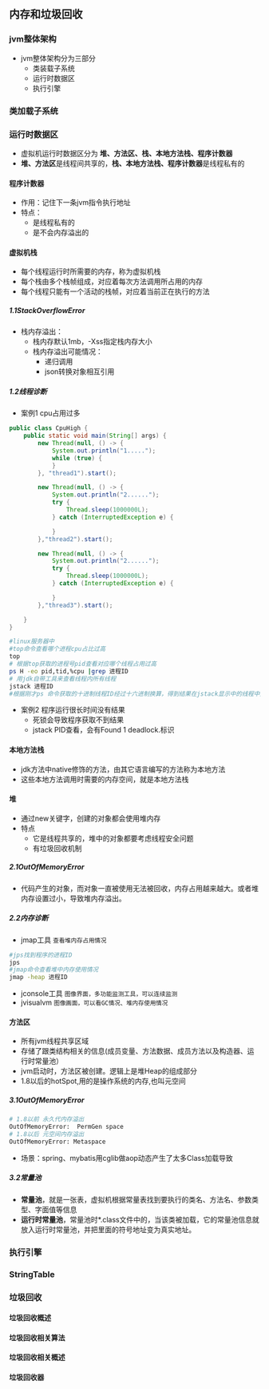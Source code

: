 ## 内存和垃圾回收

### jvm整体架构
+ jvm整体架构分为三部分
  + 类装载子系统
  + 运行时数据区
  + 执行引擎

### 类加载子系统

### 运行时数据区
+ 虚拟机运行时数据区分为 **堆、方法区、栈、本地方法栈、程序计数器**
+ **堆、方法区**是线程间共享的，**栈、本地方法栈、程序计数器**是线程私有的

#### 程序计数器
+ 作用：记住下一条jvm指令执行地址
+  特点：
   -  是线程私有的
   -  是不会内存溢出的

#### 虚拟机栈
+ 每个线程运行时所需要的内存，称为虚拟机栈
+ 每个栈由多个栈帧组成，对应着每次方法调用所占用的内存
+ 每个线程只能有一个活动的栈帧，对应着当前正在执行的方法

##### 1.1StackOverflowError
+ 栈内存溢出：
  - 栈内存默认1mb，-Xss指定栈内存大小
  - 栈内存溢出可能情况：
    + 递归调用
    + json转换对象相互引用
##### 1.2线程诊断
+ 案例1 cpu占用过多
````java
public class CpuHigh {
    public static void main(String[] args) {
        new Thread(null, () -> {
            System.out.println("1.....");
            while (true) {
            }
        }, "thread1").start();

        new Thread(null, () -> {
            System.out.println("2......");
            try {
                Thread.sleep(1000000L);
            } catch (InterruptedException e) {

            }
        },"thread2").start();

        new Thread(null, () -> {
            System.out.println("2......");
            try {
                Thread.sleep(1000000L);
            } catch (InterruptedException e) {

            }
        },"thread3").start();

    }
}
````

````sh
#linux服务器中
#top命令查看哪个进程cpu占比过高
top 
# 根据top获取的进程号pid查看对应哪个线程占用过高
ps H -eo pid,tid,%cpu |grep 进程ID
# 用jdk自带工具来查看线程内所有线程
jstack 进程ID
#根据刚才ps 命令获取的十进制线程ID经过十六进制换算，得到结果在jstack显示中的线程中查找占用过高的线程
````
+ 案例2 程序运行很长时间没有结果
  - 死锁会导致程序获取不到结果
  - jstack PID查看，会有Found 1 deadlock.标识

#### 本地方法栈
+ jdk方法中native修饰的方法，由其它语言编写的方法称为本地方法
+ 这些本地方法调用时需要的内存空间，就是本地方法栈

#### 堆
+ 通过new关键字，创建的对象都会使用堆内存
+ 特点
  - 它是线程共享的，堆中的对象都要考虑线程安全问题
  - 有垃圾回收机制

##### 2.1OutOfMemoryError
+ 代码产生的对象，而对象一直被使用无法被回收，内存占用越来越大。或者堆内存设置过小，导致堆内存溢出。

##### 2.2内存诊断
+  jmap工具 `查看堆内存占用情况`
````sh
#jps找到程序的进程ID
jps
#jmap命令查看堆中内存使用情况
jmap -heap 进程ID
````
+ jconsole工具 `图像界面，多功能监测工具，可以连续监测`
+ jvisualvm `图像画面，可以看GC情况、堆内存使用情况`

#### 方法区
+ 所有jvm线程共享区域
+ 存储了跟类结构相关的信息(成员变量、方法数据、成员方法以及构造器、运行时常量池） 
+ jvm启动时，方法区被创建。逻辑上是堆Heap的组成部分
+ 1.8以后的hotSpot,用的是操作系统的内存,也叫元空间

##### 3.1OutOfMemoryError
````sh
# 1.8以前 永久代内存溢出
OutOfMemoryError:  PermGen space
# 1.8以后 元空间内存溢出
OutOfMemoryError: Metaspace
````
+ 场景：spring、mybatis用cglib做aop动态产生了太多Class加载导致

##### 3.2常量池
+ **常量池**，就是一张表，虚拟机根据常量表找到要执行的类名、方法名、参数类型、字面值等信息
+ **运行时常量池**，常量池时*.class文件中的，当该类被加载，它的常量池信息就放入运行时常量池，并把里面的符号地址变为真实地址。

### 执行引擎

### StringTable

### 垃圾回收
#### 垃圾回收概述
#### 垃圾回收相关算法
#### 垃圾回收相关概述
#### 垃圾回收器
